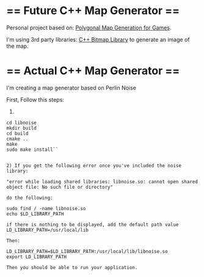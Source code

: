 # == Future C++ Map Generator ==

Personal project based on: [Polygonal Map Generation for Games](www-cs-students.stanford.edu/~amitp/game-programming/polygon-map-generation).

I'm using 3rd party libraries: [C++ Bitmap Library](https://github.com/ArashPartow/bitmap) to generate an image of the map.

# == Actual C++ Map Generator ==

I'm creating a map generator based on Perlin Noise

First, Follow this steps:

1) 
```git clone [https://github.com/qknight/libnoise](https://github.com/qknight/libnoise)  
cd libnoise
mkdir build
cd build
cmake ..
make
sudo make install``


2) If you get the following error once you've included the noise library:

"error while loading shared libraries: libnoise.so: cannot open shared object file: No such file or directory"

do the following:

sudo find / -name libnoise.so
echo $LD_LIBRARY_PATH

if there is nothing to be displayed, add the default path value
LD_LIBRARY_PATH=/usr/local/lib

Then:

LD_LIBRARY_PATH=$LD_LIBRARY_PATH:/usr/local/lib/libnoise.so
export LD_LIBRARY_PATH

Then you should be able to run your application.
